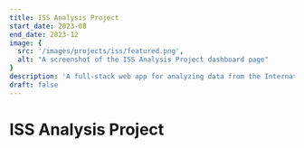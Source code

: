 ```yaml
---
title: ISS Analysis Project
start_date: 2023-08
end_date: 2023-12
image: {
  src: '/images/projects/iss/featured.png', 
  alt: "A screenshot of the ISS Analysis Project dashboard page"
}
description: 'A full-stack web app for analyzing data from the International Space Station'
draft: false
---
```


# ISS Analysis Project
